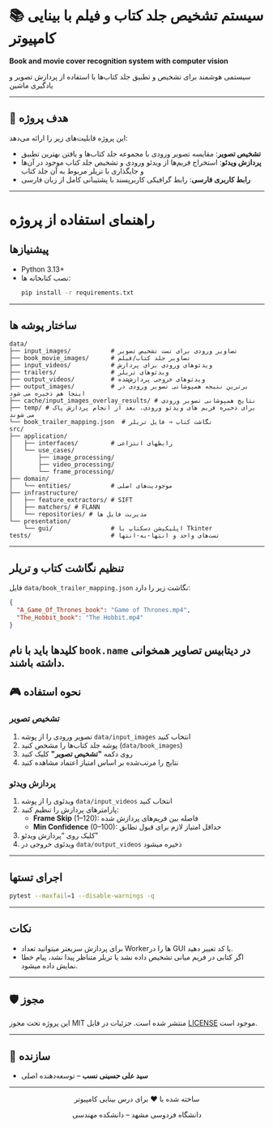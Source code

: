 # 📚 سیستم تشخیص جلد کتاب و فیلم با بینایی کامپیوتر  
**Book and movie cover recognition system with computer vision**

سیستمی هوشمند برای تشخیص و تطبیق جلد کتاب‌ها با استفاده از پردازش تصویر و یادگیری ماشین

---

## 🎯 هدف پروژه  
این پروژه قابلیت‌های زیر را ارائه می‌دهد:  
- **تشخیص تصویر**: مقایسه تصویر ورودی با مجموعه جلد کتاب‌ها و یافتن بهترین تطبیق  
- **پردازش ویدئو**: استخراج فریم‌ها از ویدئو ورودی و تشخیص جلد کتاب‌ موجود در آن‌ها و جایگذاری با تریلر مربوط به آن جلد کتاب  
- **رابط کاربری فارسی**: رابط گرافیکی کاربرپسند با پشتیبانی کامل از زبان فارسی  

---

# راهنمای استفاده از پروژه

## پیشنیازها

- Python 3.13+
- نصب کتابخانه ها:
  ```bash
  pip install -r requirements.txt
  ```

---

## ساختار پوشه ها

```
data/
├── input_images/           # تصاویر ورودی برای تست تشخیص تصویر
├── book_movie_images/      # تصاویر جلد کتاب/فیلم
├── input_videos/           # ویدئوهای ورودی برای پردازش
├── trailers/               # ویدئوهای تریلر
├── output_videos/          # ویدئوهای خروجی پردازش‌شده
├── output_images/          # برترین نتیجه همپوشانی تصویر ورودی در اینجا هم ذخیره می شود
├── cache/input_images_overlay_results/ # نتایج همپوشانی تصویر ورودی
├── temp/ # برای ذخیره فریم های ویدئو ورودی، بعد از انجام پردازش پاک می شوند
└── book_trailer_mapping.json  # نگاشت کتاب → فایل تریلر
src/
├── application/
│   ├── interfaces/         # رابطهای انتزاعی
│   └── use_cases/
│       ├── image_processing/
│       ├── video_processing/
│       └── frame_processing/
├── domain/
│   └── entities/           # موجودیت‌های اصلی
├── infrastructure/
│   ├── feature_extractors/ # SIFT
│   ├── matchers/ # FLANN
│   └── repositories/ # مدیریت فایل ها
└── presentation/
    └── gui/                # اپلیکیشن دسکتاپ با Tkinter
tests/                      # تست‌های واحد و انتها-به-انتها
```

---

## تنظیم نگاشت کتاب و تریلر

فایل `data/book_trailer_mapping.json` نگاشت زیر را دارد:

```json
{
  "A_Game_Of_Thrones_book": "Game of Thrones.mp4",
  "The_Hobbit_book": "The Hobbit.mp4"
}
```

کلیدها باید با نام `book.name` در دیتابیس تصاویر همخوانی داشته باشند.
---
## 🎮 نحوه استفاده  

### تشخیص تصویر  
1. تصویر ورودی را از پوشه `data/input_images` انتخاب کنید  
2. پوشه جلد کتاب‌ها را مشخص کنید (`data/book_images`)  
3. روی دکمه **"تشخیص تصویر"** کلیک کنید  
4. نتایج را مرتب‌شده بر اساس امتیاز اعتماد مشاهده کنید  

### پردازش ویدئو  
1. ویدئوی را از پوشه `data/input_videos` انتخاب کنید  
2. پارامترهای پردازش را تنظیم کنید:  
   - **Frame Skip** (1–120): فاصله بین فریم‌های پردازش شده  
   - **Min Confidence** (0–100): حداقل امتیاز لازم برای قبول تطابق 
3. کلیک روی “پردازش ویدئو”  
4. ویدئوی خروجی در `data/output_videos` ذخیره میشود  

---

## اجرای تستها

```bash
pytest --maxfail=1 --disable-warnings -q
```

---

## نکات

- برای پردازش سریعتر میتوانید تعداد Workerها را در GUI یا کد تغییر دهید.
- اگر کتابی در فریم میانی تشخیص داده نشد یا تریلر متناظر پیدا نشد، پیام خطا نمایش داده میشود.

---

## 🛡️ مجوز

این پروژه تحت مجوز MIT منتشر شده است. جزئیات در فایل [LICENSE](LICENSE) موجود است.

---

## 👥 سازنده

- **سید علی حسینی نسب** – توسعه‌دهنده اصلی

---

<div align="center">
  <p>ساخته شده با ❤️ برای درس بینایی کامپیوتر</p>
  <p>دانشگاه فردوسی مشهد – دانشکده مهندسی</p>
</div>
